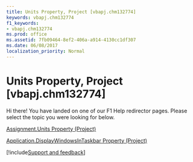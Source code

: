 ```yaml
---
title: Units Property, Project [vbapj.chm132774]
keywords: vbapj.chm132774
f1_keywords:
- vbapj.chm132774
ms.prod: office
ms.assetid: 7fb09464-8ef2-406a-a914-4130cc1df307
ms.date: 06/08/2017
localization_priority: Normal
---
```



# Units Property, Project [vbapj.chm132774]

Hi there! You have landed on one of our F1 Help redirector pages. Please select the topic you were looking for below.

[Assignment.Units Property (Project)](https://msdn.microsoft.com/library/feab9879-5566-a7b6-061d-47e231ac64a1%28Office.15%29.aspx)

[Application.DisplayWindowsInTaskbar Property (Project)](https://msdn.microsoft.com/library/f4b352f4-4b7b-a438-c29b-bc2f5b68aeb0%28Office.15%29.aspx)

[!include[Support and feedback](~/includes/feedback-boilerplate.md)]